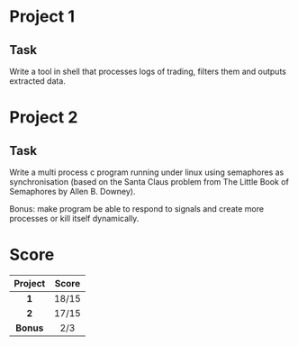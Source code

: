 # Project 1
## Task
Write a tool in shell that processes logs of trading, filters them and outputs extracted data.

# Project 2
## Task
Write a multi process c program running under linux using semaphores as synchronisation (based on the Santa Claus problem from The Little Book of Semaphores by Allen B. Downey).

Bonus: make program be able to respond to signals and create more processes or kill itself dynamically.

# Score
| **Project** | **Score** |
|:-----------:|:---------:|
|    **1**    |   18/15   |
|    **2**    |   17/15   |
|  **Bonus**  |    2/3    |
